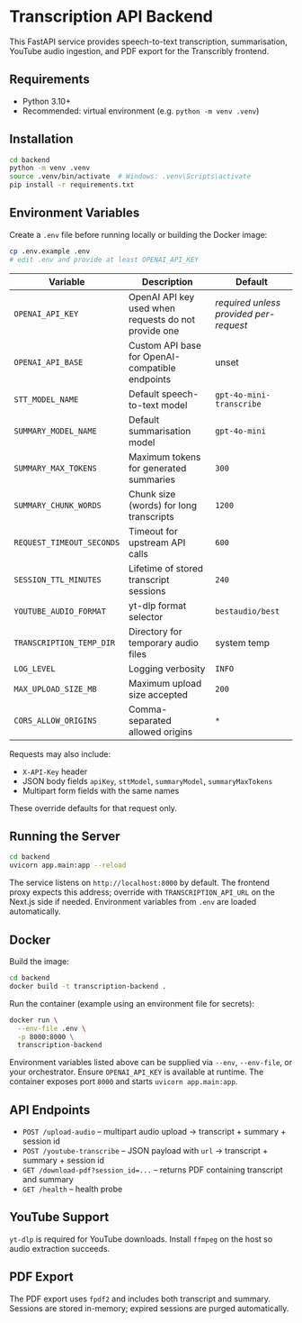 # Transcription API Backend

This FastAPI service provides speech-to-text transcription, summarisation, YouTube audio ingestion, and PDF export for the Transcribly frontend.

## Requirements

- Python 3.10+
- Recommended: virtual environment (e.g. `python -m venv .venv`)

## Installation

```bash
cd backend
python -m venv .venv
source .venv/bin/activate  # Windows: .venv\Scripts\activate
pip install -r requirements.txt
```

## Environment Variables

Create a `.env` file before running locally or building the Docker image:

```bash
cp .env.example .env
# edit .env and provide at least OPENAI_API_KEY
```

| Variable | Description | Default |
| --- | --- | --- |
| `OPENAI_API_KEY` | OpenAI API key used when requests do not provide one | _required unless provided per-request_ |
| `OPENAI_API_BASE` | Custom API base for OpenAI-compatible endpoints | unset |
| `STT_MODEL_NAME` | Default speech-to-text model | `gpt-4o-mini-transcribe` |
| `SUMMARY_MODEL_NAME` | Default summarisation model | `gpt-4o-mini` |
| `SUMMARY_MAX_TOKENS` | Maximum tokens for generated summaries | `300` |
| `SUMMARY_CHUNK_WORDS` | Chunk size (words) for long transcripts | `1200` |
| `REQUEST_TIMEOUT_SECONDS` | Timeout for upstream API calls | `600` |
| `SESSION_TTL_MINUTES` | Lifetime of stored transcript sessions | `240` |
| `YOUTUBE_AUDIO_FORMAT` | yt-dlp format selector | `bestaudio/best` |
| `TRANSCRIPTION_TEMP_DIR` | Directory for temporary audio files | system temp |
| `LOG_LEVEL` | Logging verbosity | `INFO` |
| `MAX_UPLOAD_SIZE_MB` | Maximum upload size accepted | `200` |
| `CORS_ALLOW_ORIGINS` | Comma-separated allowed origins | `*` |

Requests may also include:

- `X-API-Key` header
- JSON body fields `apiKey`, `sttModel`, `summaryModel`, `summaryMaxTokens`
- Multipart form fields with the same names

These override defaults for that request only.

## Running the Server

```bash
cd backend
uvicorn app.main:app --reload
```

The service listens on `http://localhost:8000` by default. The frontend proxy expects this address; override with `TRANSCRIPTION_API_URL` on the Next.js side if needed. Environment variables from `.env` are loaded automatically.

## Docker

Build the image:

```bash
cd backend
docker build -t transcription-backend .
```

Run the container (example using an environment file for secrets):

```bash
docker run \
  --env-file .env \
  -p 8000:8000 \
  transcription-backend
```

Environment variables listed above can be supplied via `--env`, `--env-file`, or your orchestrator. Ensure `OPENAI_API_KEY` is available at runtime. The container exposes port `8000` and starts `uvicorn app.main:app`.

## API Endpoints

- `POST /upload-audio` – multipart audio upload → transcript + summary + session id
- `POST /youtube-transcribe` – JSON payload with `url` → transcript + summary + session id
- `GET /download-pdf?session_id=...` – returns PDF containing transcript and summary
- `GET /health` – health probe

## YouTube Support

`yt-dlp` is required for YouTube downloads. Install `ffmpeg` on the host so audio extraction succeeds.

## PDF Export

The PDF export uses `fpdf2` and includes both transcript and summary. Sessions are stored in-memory; expired sessions are purged automatically.
